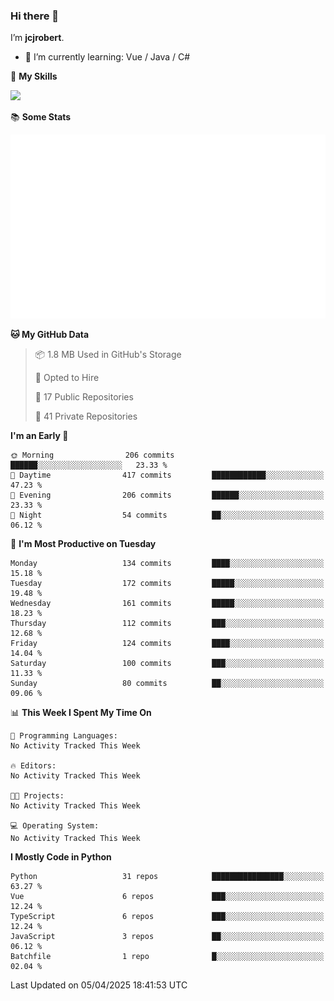 ### Hi there 👋

I’m **jcjrobert**.

- 🌱 I’m currently learning: Vue / Java / C#

🌟 **My Skills**

![](https://img.shields.io/badge/-Python-3e74a2?style=flat-square&logo=Python&logoColor=fff)

📚 **Some Stats**

![](https://github.com/jcjrobert/github-stats/blob/master/generated/overview.svg)

<!--START_SECTION:waka-->
**🐱 My GitHub Data** 

> 📦 1.8 MB Used in GitHub's Storage 
 > 
> 💼 Opted to Hire
 > 
> 📜 17 Public Repositories 
 > 
> 🔑 41 Private Repositories 
 > 
**I'm an Early 🐤** 

```text
🌞 Morning                206 commits         ██████░░░░░░░░░░░░░░░░░░░   23.33 % 
🌆 Daytime                417 commits         ████████████░░░░░░░░░░░░░   47.23 % 
🌃 Evening                206 commits         ██████░░░░░░░░░░░░░░░░░░░   23.33 % 
🌙 Night                  54 commits          ██░░░░░░░░░░░░░░░░░░░░░░░   06.12 % 
```
📅 **I'm Most Productive on Tuesday** 

```text
Monday                   134 commits         ████░░░░░░░░░░░░░░░░░░░░░   15.18 % 
Tuesday                  172 commits         █████░░░░░░░░░░░░░░░░░░░░   19.48 % 
Wednesday                161 commits         █████░░░░░░░░░░░░░░░░░░░░   18.23 % 
Thursday                 112 commits         ███░░░░░░░░░░░░░░░░░░░░░░   12.68 % 
Friday                   124 commits         ████░░░░░░░░░░░░░░░░░░░░░   14.04 % 
Saturday                 100 commits         ███░░░░░░░░░░░░░░░░░░░░░░   11.33 % 
Sunday                   80 commits          ██░░░░░░░░░░░░░░░░░░░░░░░   09.06 % 
```


📊 **This Week I Spent My Time On** 

```text
💬 Programming Languages: 
No Activity Tracked This Week

🔥 Editors: 
No Activity Tracked This Week

🐱‍💻 Projects: 
No Activity Tracked This Week

💻 Operating System: 
No Activity Tracked This Week
```

**I Mostly Code in Python** 

```text
Python                   31 repos            ████████████████░░░░░░░░░   63.27 % 
Vue                      6 repos             ███░░░░░░░░░░░░░░░░░░░░░░   12.24 % 
TypeScript               6 repos             ███░░░░░░░░░░░░░░░░░░░░░░   12.24 % 
JavaScript               3 repos             ██░░░░░░░░░░░░░░░░░░░░░░░   06.12 % 
Batchfile                1 repo              █░░░░░░░░░░░░░░░░░░░░░░░░   02.04 % 
```




 Last Updated on 05/04/2025 18:41:53 UTC
<!--END_SECTION:waka-->
